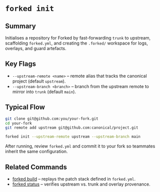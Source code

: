 # `forked init`

## Summary
Initialises a repository for Forked by fast-forwarding `trunk` to upstream, scaffolding `forked.yml`, and creating the `.forked/` workspace for logs, overlays, and guard artefacts.

## Key Flags
- `--upstream-remote <name>` – remote alias that tracks the canonical project (default `upstream`).
- `--upstream-branch <branch>` – branch from the upstream remote to mirror into `trunk` (default `main`).

## Typical Flow
```bash
git clone git@github.com:you/your-fork.git
cd your-fork
git remote add upstream git@github.com:canonical/project.git

forked init --upstream-remote upstream --upstream-branch main
```

After running, review `forked.yml` and commit it to your fork so teammates inherit the same configuration.

## Related Commands
- [forked build](build.md) – replays the patch stack defined in `forked.yml`.
- [forked status](status.md) – verifies upstream vs. trunk and overlay provenance.
